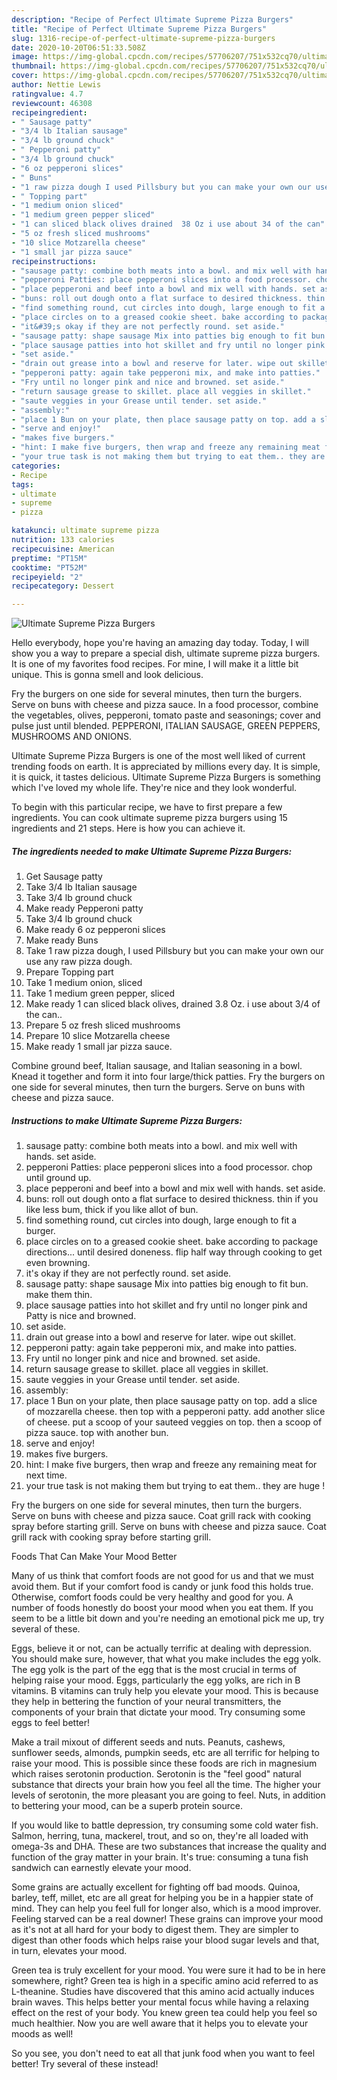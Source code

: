 ```yaml
---
description: "Recipe of Perfect Ultimate Supreme Pizza Burgers"
title: "Recipe of Perfect Ultimate Supreme Pizza Burgers"
slug: 1316-recipe-of-perfect-ultimate-supreme-pizza-burgers
date: 2020-10-20T06:51:33.508Z
image: https://img-global.cpcdn.com/recipes/57706207/751x532cq70/ultimate-supreme-pizza-burgers-recipe-main-photo.jpg
thumbnail: https://img-global.cpcdn.com/recipes/57706207/751x532cq70/ultimate-supreme-pizza-burgers-recipe-main-photo.jpg
cover: https://img-global.cpcdn.com/recipes/57706207/751x532cq70/ultimate-supreme-pizza-burgers-recipe-main-photo.jpg
author: Nettie Lewis
ratingvalue: 4.7
reviewcount: 46308
recipeingredient:
- " Sausage patty"
- "3/4 lb Italian sausage"
- "3/4 lb ground chuck"
- " Pepperoni patty"
- "3/4 lb ground chuck"
- "6 oz pepperoni slices"
- " Buns"
- "1 raw pizza dough I used Pillsbury but you can make your own our use any raw pizza dough"
- " Topping part"
- "1 medium onion sliced"
- "1 medium green pepper sliced"
- "1 can sliced black olives drained  38 Oz i use about 34 of the can"
- "5 oz fresh sliced mushrooms"
- "10 slice Motzarella cheese"
- "1 small jar pizza sauce"
recipeinstructions:
- "sausage patty: combine both meats into a bowl. and mix well with hands. set aside."
- "pepperoni Patties: place pepperoni slices into a food processor. chop until ground up."
- "place pepperoni and beef into a bowl and mix well with hands. set aside."
- "buns: roll out dough onto a flat surface to desired thickness. thin if you like less bum, thick if you like allot of bun."
- "find something round, cut circles into dough, large enough to fit a burger."
- "place circles on to a greased cookie sheet. bake according to package directions... until desired doneness. flip half way through cooking to get even browning."
- "it&#39;s okay if they are not perfectly round. set aside."
- "sausage patty: shape sausage Mix into patties big enough to fit bun. make them thin."
- "place sausage patties into hot skillet and fry until no longer pink and Patty is nice and browned."
- "set aside."
- "drain out grease into a bowl and reserve for later. wipe out skillet."
- "pepperoni patty: again take pepperoni mix, and make into patties."
- "Fry until no longer pink and nice and browned. set aside."
- "return sausage grease to skillet. place all veggies in skillet."
- "saute veggies in your Grease until tender. set aside."
- "assembly:"
- "place 1 Bun on your plate, then place sausage patty on top. add a slice of mozzarella cheese. then top with a pepperoni patty. add another slice of cheese. put a scoop of your sauteed veggies on top. then a scoop of pizza sauce. top with another bun."
- "serve and enjoy!"
- "makes five burgers."
- "hint: I make five burgers, then wrap and freeze any remaining meat for next time."
- "your true task is not making them but trying to eat them.. they are huge !"
categories:
- Recipe
tags:
- ultimate
- supreme
- pizza

katakunci: ultimate supreme pizza 
nutrition: 133 calories
recipecuisine: American
preptime: "PT15M"
cooktime: "PT52M"
recipeyield: "2"
recipecategory: Dessert

---
```



![Ultimate Supreme Pizza Burgers](https://img-global.cpcdn.com/recipes/57706207/751x532cq70/ultimate-supreme-pizza-burgers-recipe-main-photo.jpg)

Hello everybody, hope you're having an amazing day today. Today, I will show you a way to prepare a special dish, ultimate supreme pizza burgers. It is one of my favorites food recipes. For mine, I will make it a little bit unique. This is gonna smell and look delicious.

Fry the burgers on one side for several minutes, then turn the burgers. Serve on buns with cheese and pizza sauce. In a food processor, combine the vegetables, olives, pepperoni, tomato paste and seasonings; cover and pulse just until blended. PEPPERONI, ITALIAN SAUSAGE, GREEN PEPPERS, MUSHROOMS AND ONIONS.

Ultimate Supreme Pizza Burgers is one of the most well liked of current trending foods on earth. It is appreciated by millions every day. It is simple, it is quick, it tastes delicious. Ultimate Supreme Pizza Burgers is something which I've loved my whole life. They're nice and they look wonderful.


To begin with this particular recipe, we have to first prepare a few ingredients. You can cook ultimate supreme pizza burgers using 15 ingredients and 21 steps. Here is how you can achieve it.

<!--inarticleads1-->

##### The ingredients needed to make Ultimate Supreme Pizza Burgers:

1. Get  Sausage patty
1. Take 3/4 lb Italian sausage
1. Take 3/4 lb ground chuck
1. Make ready  Pepperoni patty
1. Take 3/4 lb ground chuck
1. Make ready 6 oz pepperoni slices
1. Make ready  Buns
1. Take 1 raw pizza dough, I used Pillsbury but you can make your own our use any raw pizza dough.
1. Prepare  Topping part
1. Take 1 medium onion, sliced
1. Take 1 medium green pepper, sliced
1. Make ready 1 can sliced black olives, drained  3.8 Oz. i use about 3/4 of the can..
1. Prepare 5 oz fresh sliced mushrooms
1. Prepare 10 slice Motzarella cheese
1. Make ready 1 small jar pizza sauce.


Combine ground beef, Italian sausage, and Italian seasoning in a bowl. Knead it together and form it into four large/thick patties. Fry the burgers on one side for several minutes, then turn the burgers. Serve on buns with cheese and pizza sauce. 

<!--inarticleads2-->

##### Instructions to make Ultimate Supreme Pizza Burgers:

1. sausage patty: combine both meats into a bowl. and mix well with hands. set aside.
1. pepperoni Patties: place pepperoni slices into a food processor. chop until ground up.
1. place pepperoni and beef into a bowl and mix well with hands. set aside.
1. buns: roll out dough onto a flat surface to desired thickness. thin if you like less bum, thick if you like allot of bun.
1. find something round, cut circles into dough, large enough to fit a burger.
1. place circles on to a greased cookie sheet. bake according to package directions... until desired doneness. flip half way through cooking to get even browning.
1. it&#39;s okay if they are not perfectly round. set aside.
1. sausage patty: shape sausage Mix into patties big enough to fit bun. make them thin.
1. place sausage patties into hot skillet and fry until no longer pink and Patty is nice and browned.
1. set aside.
1. drain out grease into a bowl and reserve for later. wipe out skillet.
1. pepperoni patty: again take pepperoni mix, and make into patties.
1. Fry until no longer pink and nice and browned. set aside.
1. return sausage grease to skillet. place all veggies in skillet.
1. saute veggies in your Grease until tender. set aside.
1. assembly:
1. place 1 Bun on your plate, then place sausage patty on top. add a slice of mozzarella cheese. then top with a pepperoni patty. add another slice of cheese. put a scoop of your sauteed veggies on top. then a scoop of pizza sauce. top with another bun.
1. serve and enjoy!
1. makes five burgers.
1. hint: I make five burgers, then wrap and freeze any remaining meat for next time.
1. your true task is not making them but trying to eat them.. they are huge !


Fry the burgers on one side for several minutes, then turn the burgers. Serve on buns with cheese and pizza sauce. Coat grill rack with cooking spray before starting grill. Serve on buns with cheese and pizza sauce. Coat grill rack with cooking spray before starting grill. 

Foods That Can Make Your Mood Better


Many of us think that comfort foods are not good for us and that we must avoid them. But if your comfort food is candy or junk food this holds true. Otherwise, comfort foods could be very healthy and good for you. A number of foods honestly do boost your mood when you eat them. If you seem to be a little bit down and you're needing an emotional pick me up, try several of these.

Eggs, believe it or not, can be actually terrific at dealing with depression. You should make sure, however, that what you make includes the egg yolk. The egg yolk is the part of the egg that is the most crucial in terms of helping raise your mood. Eggs, particularly the egg yolks, are rich in B vitamins. B vitamins can truly help you elevate your mood. This is because they help in bettering the function of your neural transmitters, the components of your brain that dictate your mood. Try consuming some eggs to feel better!

Make a trail mixout of different seeds and nuts. Peanuts, cashews, sunflower seeds, almonds, pumpkin seeds, etc are all terrific for helping to raise your mood. This is possible since these foods are rich in magnesium which raises serotonin production. Serotonin is the "feel good" natural substance that directs your brain how you feel all the time. The higher your levels of serotonin, the more pleasant you are going to feel. Nuts, in addition to bettering your mood, can be a superb protein source.

If you would like to battle depression, try consuming some cold water fish. Salmon, herring, tuna, mackerel, trout, and so on, they're all loaded with omega-3s and DHA. These are two substances that increase the quality and function of the gray matter in your brain. It's true: consuming a tuna fish sandwich can earnestly elevate your mood. 

Some grains are actually excellent for fighting off bad moods. Quinoa, barley, teff, millet, etc are all great for helping you be in a happier state of mind. They can help you feel full for longer also, which is a mood improver. Feeling starved can be a real downer! These grains can improve your mood as it's not at all hard for your body to digest them. They are simpler to digest than other foods which helps raise your blood sugar levels and that, in turn, elevates your mood.

Green tea is truly excellent for your mood. You were sure it had to be in here somewhere, right? Green tea is high in a specific amino acid referred to as L-theanine. Studies have discovered that this amino acid actually induces brain waves. This helps better your mental focus while having a relaxing effect on the rest of your body. You knew green tea could help you feel so much healthier. Now you are well aware that it helps you to elevate your moods as well!

So you see, you don't need to eat all that junk food when you want to feel better! Try several of these instead!

